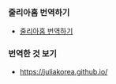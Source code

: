 ### 줄리아홈 번역하기
 - [줄리아홈 번역하기](https://github.com/juliakorea/translate-doc/wiki/%EC%A4%84%EB%A6%AC%EC%95%84%ED%99%88-%EB%B2%88%EC%97%AD%ED%95%98%EA%B8%B0)

### 번역한 것 보기
 - https://juliakorea.github.io/
